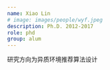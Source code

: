 ```yaml
---
name: Xiao Lin
# image: images/people/wyf.jpeg
description: Ph.D. 2012-2017 
role: phd 
group: alum
--- 
```


研究方向为异质环境推荐算法设计